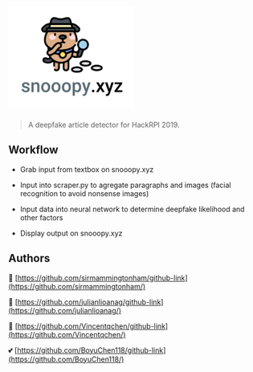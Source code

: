 # <img src="app/static/logo1.png" alt="snooopy" width="250" height="200">
> A deepfake article detector for HackRPI 2019.

## Workflow

- Grab input from textbox on snooopy.xyz

- Input into scraper.py to agregate paragraphs and images (facial recognition to avoid nonsense images)

- Input data into neural network to determine deepfake likelihood and other factors

- Display output on snooopy.xyz

## Authors

🗿  [https://github.com/sirmammingtonham/github-link](https://github.com/sirmammingtonham/)

💽  [https://github.com/julianlioanag/github-link](https://github.com/julianlioanag/)

👙  [https://github.com/Vincentqchen/github-link](https://github.com/Vincentqchen/)

💕  [https://github.com/BoyuChen118/github-link](https://github.com/BoyuChen118/)
